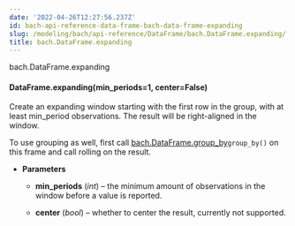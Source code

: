 ```yaml
---
date: '2022-04-26T12:27:56.237Z'
id: bach-api-reference-data-frame-bach-data-frame-expanding
slug: /modeling/bach/api-reference/DataFrame/bach.DataFrame.expanding/
title: bach.DataFrame.expanding
---
```


bach.DataFrame.expanding


#### DataFrame.expanding(min_periods=1, center=False)
Create an expanding window starting with the first row in the group, with at least min_period
observations. The result will be right-aligned in the window.

To use grouping as well, first call [bach.DataFrame.group_by](#bach.DataFrame.group_by)`group_by()` on this frame and call rolling on the result.


* **Parameters**

    
    * **min_periods** (*int*) – the minimum amount of observations in the window before a value is reported.


    * **center** (*bool*) – whether to center the result, currently not supported.


<!-- !! processed by numpydoc !! -->
